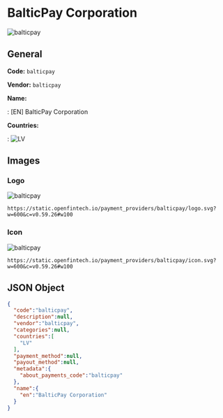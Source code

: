 
# BalticPay Corporation 
![balticpay](https://static.openfintech.io/payment_providers/balticpay/logo.svg?w=600&c=v0.59.26#w100)  

## General 
 
**Code:** `balticpay` 
 
**Vendor:** `balticpay` 
 
**Name:**  
 
:	[EN] BalticPay Corporation  
 
**Countries:**  
 
:	![LV](https://cdnjs.cloudflare.com/ajax/libs/flag-icon-css/3.3.0/flags/4x3/lv.svg#w24)  

## Images 

### Logo 
 
![balticpay](https://static.openfintech.io/payment_providers/balticpay/logo.svg?w=600&c=v0.59.26#w100)  

```
https://static.openfintech.io/payment_providers/balticpay/logo.svg?w=600&c=v0.59.26#w100
```  

### Icon 
 
![balticpay](https://static.openfintech.io/payment_providers/balticpay/icon.svg?w=600&c=v0.59.26#w100)  

```
https://static.openfintech.io/payment_providers/balticpay/icon.svg?w=600&c=v0.59.26#w100
```  

## JSON Object 

```json
{
  "code":"balticpay",
  "description":null,
  "vendor":"balticpay",
  "categories":null,
  "countries":[
    "LV"
  ],
  "payment_method":null,
  "payout_method":null,
  "metadata":{
    "about_payments_code":"balticpay"
  },
  "name":{
    "en":"BalticPay Corporation"
  }
}
```  
